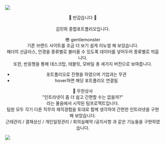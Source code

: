<img src="https://capsule-render.vercel.app/api?type=waving&height=150&section=header&text=Minhee%20READ%20ME&fontSize=15&color=0:dca8f6,100:f841ba"/>
<div align="center">

:sparkling_heart: 반갑습니다 :sparkling_heart: <br><br>
김민희 종합포트폴리오입니다.
<br><br>
:sunglasses: gentlemonster<br>
 기존 브랜드 사이트를 조금 더 보기 쉽게 리뉴얼 해 보았습니다. <br>
 헤더의 선글라스, 안경을 종류별로 불러올 수 있도록 데이터를 넣어두어 종류별로 띄웁니다. <br> 
 또한, 반응형을 통해 데스크탑, 태블릿, 모바일 총 세가지 버전으로 보여줍니다. <br>
- 포트폴리오로 진행을 하였으며 기업과는 무관
- hover하면 해당 포트폴리오 연결됨

:office: 무한상사<br>
 "인트라넷이 좀 더 쉽고 간편할 수는 없을까?" <br>
 라는 물음에서 시작된 팀프로젝트입니다. <br> 
 팀원 모두 각기 다른 직무의 재직경험을 토대로 함께 생각하여 간편한 인트라넷을 구현해 보았습니다.<br>
 근태관리 / 결재상신 / 개인일정관리 / 회의실예약 /공지사항 과 같은 기능들을 구현하였습니다.<br>




</div>
<img src="https://capsule-render.vercel.app/api?type=waving&height=150&section=footer&color=0:dca8f6,100:f841ba"/>

